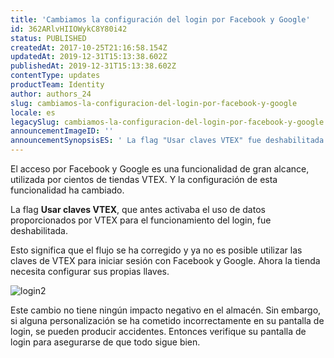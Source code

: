```yaml
---
title: 'Cambiamos la configuración del login por Facebook y Google'
id: 362ARlvHIIOWykC8Y80i42
status: PUBLISHED
createdAt: 2017-10-25T21:16:58.154Z
updatedAt: 2019-12-31T15:13:38.602Z
publishedAt: 2019-12-31T15:13:38.602Z
contentType: updates
productTeam: Identity
author: authors_24
slug: cambiamos-la-configuracion-del-login-por-facebook-y-google
locale: es
legacySlug: cambiamos-la-configuracion-del-login-por-facebook-y-google
announcementImageID: ''
announcementSynopsisES: ' La flag "Usar claves VTEX" fue deshabilitada y el tendero necesita configurar sus propias'
---
```


El acceso por Facebook y Google es una funcionalidad de gran alcance, utilizada por cientos de tiendas VTEX. Y la configuración de esta funcionalidad ha cambiado. 

La flag __Usar claves VTEX__, que antes activaba el uso de datos proporcionados por VTEX para el funcionamiento del login, fue deshabilitada.

Esto significa que el flujo se ha corregido y ya no es posible utilizar las claves de VTEX para iniciar sesión con Facebook y Google. Ahora la tienda necesita configurar sus propias llaves.

![login2](//images.contentful.com/alneenqid6w5/8ctzWCGmeAuay68eyk888/630cfc3d79ef248f06ca47575556738c/login2.png)

Este cambio no tiene ningún impacto negativo en el almacén. Sin embargo, si alguna personalización se ha cometido incorrectamente en su pantalla de login, se pueden producir accidentes. Entonces verifique su pantalla de login para asegurarse de que todo sigue bien.
